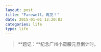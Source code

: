 ```yaml
---
layout: post
title: "Farewell，再见！"
date: 2015-01-01 12:20:03
categories: life
type: life
---
```


>**题记：**纪念广州小蛮腰元旦倒计时。


